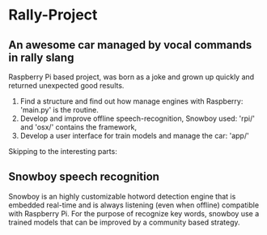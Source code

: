 # Rally-Project
## An awesome car managed by vocal commands in rally slang
Raspberry Pi based project, was born as a joke and grown up quickly and returned unexpected good results.

1. Find a structure and find out how manage engines with Raspberry: 'main.py' is the routine.
2. Develop and improve offline speech-recognition, Snowboy used: 'rpi/' and 'osx/' contains the framework,
3. Develop a user interface for train models and manage the car: 'app/'

Skipping to the interesting parts:

## Snowboy speech recognition
Snowboy is an highly customizable hotword detection engine that is embedded real-time and is always listening (even when offline) compatible with Raspberry Pi. For the purpose of recognize key words, snowboy use a trained models that can be improved by a community based strategy.
